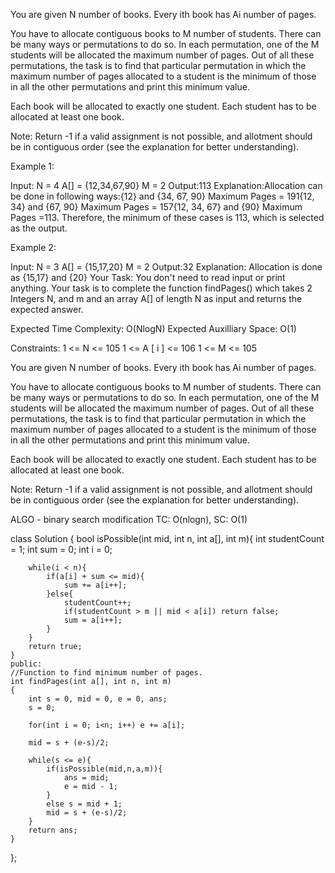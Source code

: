 You are given N number of books. Every ith book has Ai number of pages.

You have to allocate contiguous books to M number of students. There can be many ways or permutations to do so. In each permutation, one of the M students will be allocated the maximum number of pages. Out of all these permutations, the task is to find that particular permutation in which the maximum number of pages allocated to a student is the minimum of those in all the other permutations and print this minimum value.

Each book will be allocated to exactly one student. Each student has to be allocated at least one book.

Note: Return -1 if a valid assignment is not possible, and allotment should be in contiguous order (see the explanation for better understanding).

 

Example 1:

Input:
N = 4
A[] = {12,34,67,90}
M = 2
Output:113
Explanation:Allocation can be done in 
following ways:{12} and {34, 67, 90} 
Maximum Pages = 191{12, 34} and {67, 90} 
Maximum Pages = 157{12, 34, 67} and {90} 
Maximum Pages =113. Therefore, the minimum 
of these cases is 113, which is selected 
as the output.

Example 2:

Input:
N = 3
A[] = {15,17,20}
M = 2
Output:32
Explanation: Allocation is done as
{15,17} and {20}
Your Task:
You don't need to read input or print anything. Your task is to complete the function findPages() which takes 2 Integers N, and m and an array A[] of length N as input and returns the expected answer.


Expected Time Complexity: O(NlogN)
Expected Auxilliary Space: O(1)


Constraints:
1 <= N <= 105
1 <= A [ i ] <= 106
1 <= M <= 105


You are given N number of books. Every ith book has Ai number of pages.

You have to allocate contiguous books to M number of students. There can be many ways or permutations to do so. In each permutation, one of the M students will be allocated the maximum number of pages. Out of all these permutations, the task is to find that particular permutation in which the maximum number of pages allocated to a student is the minimum of those in all the other permutations and print this minimum value.

Each book will be allocated to exactly one student. Each student has to be allocated at least one book.

Note: Return -1 if a valid assignment is not possible, and allotment should be in contiguous order (see the explanation for better understanding).

ALGO - binary search modification
TC: O(nlogn), SC: O(1)

class Solution 
{
    bool isPossible(int mid, int n, int a[], int m){
        int studentCount = 1;
        int sum = 0;
        int i = 0;
        
        while(i < n){
            if(a[i] + sum <= mid){
                sum += a[i++];
            }else{
                studentCount++;
                if(studentCount > m || mid < a[i]) return false;
                sum = a[i++];
            }
        }
        return true;
    }
    public:
    //Function to find minimum number of pages.
    int findPages(int a[], int n, int m) 
    {
        int s = 0, mid = 0, e = 0, ans;
        s = 0;
        
        for(int i = 0; i<n; i++) e += a[i];
        
        mid = s + (e-s)/2;
        
        while(s <= e){
            if(isPossible(mid,n,a,m)){
                ans = mid;
                e = mid - 1;
            }
            else s = mid + 1;
            mid = s + (e-s)/2;
        }
        return ans;
    }
};